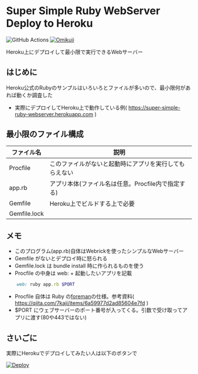 # Super Simple Ruby WebServer Deploy to Heroku

![GitHub Actions](https://github.com/GOROman/SuperSimpleRubyWebServerDeployToHeroku/workflows/GitHub%20Actions/badge.svg)
[![Omikuji](https://omikuji.net/badge.svg?v=1&n=218a6691)](https://omikuji.net/)

Heroku上にデプロイして最小限で実行できるWebサーバー

## はじめに

Heroku公式のRubyのサンプルはいろいろとファイルが多いので、最小限何があれば動くか調査した

- 実際にデプロイしてHeroku上で動作している例( https://super-simple-ruby-webserver.herokuapp.com )


## 最小限のファイル構成

|ファイル名|説明|
|---|---|
|Procfile|このファイルがないと起動時にアプリを実行してもらえない|
|app.rb|アプリ本体(ファイル名は任意。Procfile内で指定する)|
|Gemfile|Heroku上でビルドする上で必要|
|Gemfile.lock||

## メモ

- このプログラム(app.rb)自体はWebrickを使ったシンプルなWebサーバー
- Gemfile がないとデプロイ時に怒られる
- Gemfile.lock は bundle install 時に作られるものを使う
- Procfile の中身は web: + 起動したいアプリを記載
```ruby
    web: ruby app.rb $PORT
```
- Procfile 自体は Ruby の[foreman](http://ddollar.github.io/foreman/)の仕様。参考資料( https://qiita.com/7kaji/items/6a59977d2ad85604e7fd )
- $PORT にウェブサーバーのポート番号が入ってくる。引数で受け取ってアプリに渡す(80や443ではない)


## さいごに

実際にHerokuでデプロイしてみたい人は以下のボタンで

[![Deploy](https://www.herokucdn.com/deploy/button.svg)](https://heroku.com/deploy?template=https://github.com/GOROman/SuperSimpleRubyWebServerDeployToHeroku)
